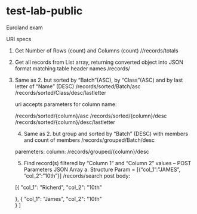 # test-lab-public
Euroland exam

URI specs

1) Get Number of Rows (count) and Columns (count)
//records/totals

2) Get all records from List<Table> array, returning converted object into JSON format matching table header names 
/records/

3) Same as 2. but sorted by “Batch”(ASC), by “Class”(ASC) and by last letter of “Name” (DESC)
/records/sorted/Batch/asc
/records/sorted/Class/desc/lastletter

uri accepts parameters for column name: 

/records/sorted/{column}/asc
/records/sorted/{column}/desc
/records/sorted/{column}/desc/lastletter

4) Same as 2. but group and sorted by “Batch” (DESC) with members and count of members
/records/grouped/Batch/desc

paremeters: column:
/records/grouped/{column}/desc

5) Find record(s) filtered by “Column  1” and  “Column 2” values – POST Parameters JSON Array
        a. Structure Param = [{“col_1”:”JAMES”, “col_2”:”10th”}]
/records/search
post body:

[{
    "col_1": "Richerd",
    "col_2": "10th"
   
},
{
    "col_1": "James",
    "col_2": "10th"  
}
]
